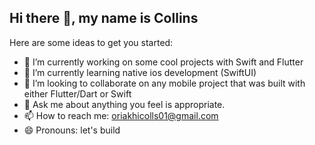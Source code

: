 ## Hi there 👋, my name is Collins


Here are some ideas to get you started:

- 🔭 I’m currently working on some cool projects with Swift and Flutter
- 🌱 I’m currently learning native ios development (SwiftUI)
- 👯 I’m looking to collaborate on any mobile project that was built with either Flutter/Dart or Swift
- 💬 Ask me about anything you feel is appropriate.
- 📫 How to reach me: oriakhicolls01@gmail.com
- 😄 Pronouns: let's build

